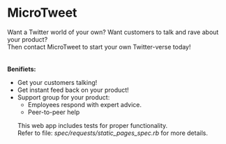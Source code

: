 # MicroTweet

Want a Twitter world of your own? Want customers to talk and rave about your product?<br>
Then contact MicroTweet to start your own Twitter-verse today!<br><br><br>
<b>Benifiets:</b><br>
<ul>
  <li>Get your customers talking!</li>
  <li>Get instant feed back on your product!</li>
  <li>Support group for your product:
  <ul>
   <li>Employees respond with expert advice.</li>
   <li>Peer-to-peer help</li>
  </ul>
  </li>

This web app includes tests for proper functionality.<br>
Refer to file: <em>spec/requests/static_pages_spec.rb</em> for more details.
